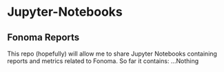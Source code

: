 # Jupyter-Notebooks
## Fonoma Reports


This repo (hopefully) will allow me to share Jupyter Notebooks containing reports and metrics related to Fonoma.
So far it contains: ...Nothing
